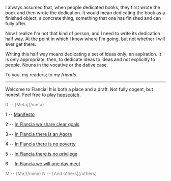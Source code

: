 <!--
.. title: Flancia
.. slug: index
.. date: 2019-07-20 01:02:07 UTC+02:00
.. tags:
.. category: 
.. link: 
.. description: 
.. type: text
.. status:
-->

I always assumed that, when people dedicated books, they first wrote the book and then wrote the dedication. It would mean dedicating the book as a finished object, a concrete thing, something that one has finished and can fully offer.

Now I realize I'm not that kind of person, and I need to write its dedication half way. At the point in which I know where I'm going, but not whether I will ever get there.

Writing this half way means dedicating a set of ideas only; an aspiration. It is only appropriate, then, to dedicate ideas to ideas and not explicitly to people. Nouns in the vocative or the dative case.

To you, my readers; to my *friends*.

---

Welcome to Flancia! It is both a place and a draft. Not fully cogent, but honest. Feel free to play [hopscotch](https://en.wikipedia.org/wiki/Hopscotch_(Cortázar_novel)#"Table_of_Instructions"_and_structure).

<span style="color:gray">
0 -- [Meta](/meta)
</span>

1 -- [Manifesto](/manifesto)

2 -- [In Flancia we share clear goals](/goals)

3 -- [In Flancia there is an Agora](/agora)

4 -- [In Flancia there is no poverty](/poverty)

5 -- [In Flancia there is no privilege](/privilege)

6 -- [In Flancia we will one day meet](/meet)

<span style="color:gray">
M -- [Me](/mine)
</span>

<span style="color:gray">
N -- [And others](/others)
</span>
